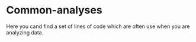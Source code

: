 # Common-analyses
Here you cand find a set of lines of code which are often use when you are analyzing data.
